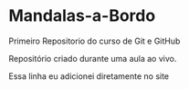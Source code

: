 # Mandalas-a-Bordo 
 Primeiro Repositorio do curso de Git e GitHub

 Repositório criado durante uma aula ao vivo.

Essa linha eu adicionei diretamente no site


 
